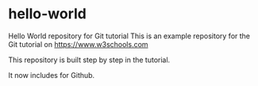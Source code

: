 # hello-world
Hello World repository for Git tutorial
This is an example repository for the Git tutorial on https://www.w3schools.com

This repository is built step by step in the tutorial. 

It now includes for Github.
